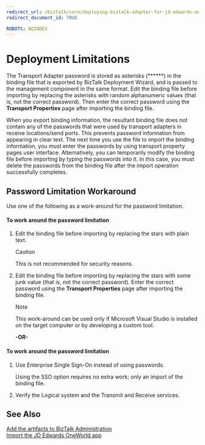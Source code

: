 ```yaml
---
redirect_url: /biztalk/core/deploying-biztalk-adapter-for-jd-edwards-oneworld/
redirect_document_id: TRUE

ROBOTS: NOINDEX
--- 
```


# Deployment Limitations
The Transport Adapter password is stored as asterisks (\*\*\*\*\*\*) in the binding file that is exported by BizTalk Deployment Wizard, and is passed to the management component in the same format. Edit the binding file before importing by replacing the asterisks with random alphanumeric values (that is, not the correct password). Then enter the correct password using the **Transport Properties** page after importing the binding file.  
  
 When you export binding information, the resultant binding file does not contain any of the passwords that were used by transport adapters in receive locations/send ports. This prevents password information from appearing in clear text. The next time you use the file to import the binding information, you must enter the passwords by using transport property pages user interface. Alternatively, you can temporarily modify the binding file before importing by typing the passwords into it. In this case, you must delete the passwords from the binding file after the import operation successfully completes.  
  

## Password Limitation Workaround  
 Use one of the following as a work-around for the password limitation.  
  
#### To work around the password limitation  
  
1. Edit the binding file before importing by replacing the stars with plain text.  
  
   > [!CAUTION]
   >  This is not recommended for security reasons.  
  
2. Edit the binding file before importing by replacing the stars with some junk value (that is, not the correct password). Enter the correct password using the **Transport Properties** page after importing the binding file.  
  
   > [!NOTE]
   >  This work-around can be used only if Microsoft Visual Studio is installed on the target computer or by developing a custom tool.  
  
   **-OR-**  
  
#### To work around the password limitation  
  
1.  Use Enterprise Single Sign-On instead of using passwords.  
  
     Using the SSO option requires no extra work; only an import of the binding file.  
  
2.  Verify the Logical system and the Transmit and Receive services.  
  
## See Also  
 [Add the artifacts to BizTalk Administration](../core/adding-biztalk-adapter-for-jd-edwards-oneworld.md)   
 [Import the JD Edwards OneWorld app](deploying-biztalk-adapter-for-jd-edwards-oneworld.md)